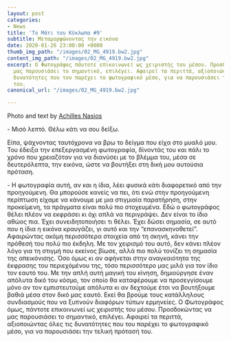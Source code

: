 ```yaml
---
layout: post
categories:
- News
title: 'Το Μάτι του Κύκλωπα #9'
subtitle: Μεταμορφώνοντας την εικόνα
date: 2020-01-26 23:00:00 +0000
thumb_img_path: "/images/02_MG_4919.bw2.jpg"
content_img_path: "/images/02_MG_4919.bw2.jpg"
excerpt: Ο Φωτογράφος πάντοτε επικοινωνεί ως χειριστής του μέσου. Προσδοκώντας να
  μας παρουσιάσει το σημαντικό, επιλέγει. Αφαιρεί τα περιττά, αξιοποιώντας όλες τις
  δυνατότητες που του παρέχει το φωτογραφικό μέσο, για να παρουσιάσει την τελική πρότασή
  του.
canonical_url: "/images/02_MG_4919.bw2.jpg"

---
```

Photo and text by <a href="https://anikon.org/" target="blank">Achilles Nasios</a>

\- Μισό λεπτό. Θέλω κάτι να σου δείξω.

Είπα, ψάχνοντας ταυτόχρονα να βρω το δείγμα που είχα στο μυαλό μου. Του έδειξα την επεξεργασμένη φωτογραφία, δίνοντάς του και πάλι το χρόνο που χρειαζόταν για να διανύσει με το βλέμμα του, μέσα σε δευτερόλεπτα, την εικόνα, ώστε να βουτήξει στη δική μου αυτούσια πρόταση.

\- Η φωτογραφία αυτή, αν και η ίδια, λέει φυσικά κάτι διαφορετικό από την προηγούμενη. Θα μπορούσε κανείς να πει, ότι ενώ στην προηγούμενη περίπτωση είχαμε να κάνουμε με μια στιγμιαία παρατήρηση, στην προκείμενη, τα πράγματα είναι πολύ πιο στοχευμένα. Εδώ ο φωτογράφος θέλει πλέον να εκφράσει κι όχι απλά να περιγράψει. Δεν είναι το ίδιο αθώος πια. Έχει συνειδητοποιήσει τι θέλει. Έχει δώσει σημασία, σε αυτό που η ίδια η εικόνα κραυγάζει, γι αυτό και την “επανασκηνοθετεί”. Αφαιρώντας ακόμη περισσότερα στοιχεία από τη σκηνή, κάνει την πρόθεσή του πολύ πιο έκδηλη. Με τον χειρισμό του αυτό, δεν κάνει πλέον λόγο για τη στιγμή που εκείνος βίωσε, αλλά πιο πολύ τονίζει τη σημασία της απεικόνισης. Όσο όμως κι αν αφήνεται στην αναγκαιότητα της έκφρασης του περιεχόμένου της, τόσο περισσότερο μας μιλά για τον ίδιο τον εαυτό του. Με την απλή αυτή μαγική του κίνηση, δημιούργησε έναν απόλυτα δικό του κόσμο, τον οποίο θα καταφέρουμε να προσεγγίσουμε μόνο αν τον εμπιστευτούμε απόλυτα κι αν δεχτούμε έτσι να βουτήξουμε βαθιά μέσα στον δικό μας εαυτό. Εκεί θα βρούμε τους κατάλληλους συνδιασμούς που να ξυπνούν διαφόρων τύπων ερμηνείες. Ο Φωτογράφος όμως, πάντοτε επικοινωνεί ως χειριστής του μέσου. Προσδοκώντας να μας παρουσιάσει το σημαντικό, επιλέγει. Αφαιρεί τα περιττά, αξιοποιώντας όλες τις δυνατότητες που του παρέχει το φωτογραφικό μέσο, για να παρουσιάσει την τελική πρότασή του.